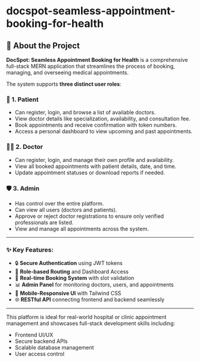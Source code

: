 # docspot-seamless-appointment-booking-for-health

## 📖 About the Project

**DocSpot: Seamless Appointment Booking for Health** is a comprehensive full-stack MERN application that streamlines the process of booking, managing, and overseeing medical appointments.

The system supports **three distinct user roles**:

### 👤 1. Patient
- Can register, login, and browse a list of available doctors.
- View doctor details like specialization, availability, and consultation fee.
- Book appointments and receive confirmation with token numbers.
- Access a personal dashboard to view upcoming and past appointments.

### 🧑‍⚕️ 2. Doctor
- Can register, login, and manage their own profile and availability.
- View all booked appointments with patient details, date, and time.
- Update appointment statuses or download reports if needed.

### 🛡️ 3. Admin
- Has control over the entire platform.
- Can view all users (doctors and patients).
- Approve or reject doctor registrations to ensure only verified professionals are listed.
- View and manage all appointments across the system.

---

### ✨ Key Features:
- 🔒 **Secure Authentication** using JWT tokens
- 🧠 **Role-based Routing** and Dashboard Access
- 📅 **Real-time Booking System** with slot validation
- 📊 **Admin Panel** for monitoring doctors, users, and appointments
- 📱 **Mobile-Responsive UI** with Tailwind CSS
- 🌐 **RESTful API** connecting frontend and backend seamlessly

---

This platform is ideal for real-world hospital or clinic appointment management and showcases full-stack development skills including:
- Frontend UI/UX
- Secure backend APIs
- Scalable database management
- User access control



